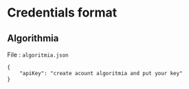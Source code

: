 # Credentials format

## Algorithmia

File : `algoritmia.json`

```
{
    "apiKey": "create acount algoritmia and put your key"
}
```